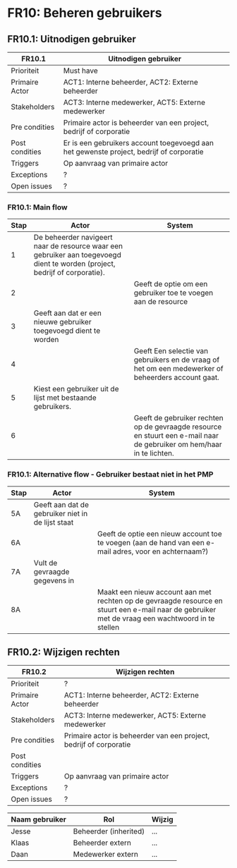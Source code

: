 # FR10: Beheren gebruikers

## FR10.1: Uitnodigen gebruiker

| FR10.1 | Uitnodigen gebruiker |
|---|---|
| Prioriteit | Must have |
| Primaire Actor | ACT1: Interne beheerder, ACT2: Externe beheerder  |
| Stakeholders | ACT3: Interne medewerker, ACT5: Externe medewerker |
| Pre condities | Primaire actor is beheerder van een project, bedrijf of corporatie |
| Post condities | Er is een gebruikers account toegevoegd aan het gewenste project, bedrijf of corporatie |
| Triggers | Op aanvraag van primaire actor |
| Exceptions | ? |
| Open issues | ? |

### FR10.1: Main flow

|Stap | Actor | System |
|---|---|---|
| 1 | De beheerder navigeert naar de resource waar een gebruiker aan toegevoegd dient te worden (project, bedrijf of corporatie). |  |
| 2 |  | Geeft de optie om een gebruiker toe te voegen aan de resource |
| 3 | Geeft aan dat er een nieuwe gebruiker toegevoegd dient te worden |  |
| 4 |  | Geeft Een selectie van gebruikers en de vraag of het om een medewerker of beheerders account gaat. |
| 5 | Kiest een gebruiker uit de lijst met bestaande gebruikers. |  |
| 6 |  | Geeft de gebruiker rechten op de gevraagde resource en stuurt een e-mail naar de gebruiker om hem/haar in te lichten. |

### FR10.1: Alternative flow - Gebruiker bestaat niet in het PMP

|Stap | Actor | System |
|---|---|---|
| 5A | Geeft aan dat de gebruiker niet in de lijst staat |  |
| 6A |  | Geeft de optie een nieuw account toe te voegen (aan de hand van een e-mail adres, voor en achternaam?) |
| 7A | Vult de gevraagde gegevens in |  |
| 8A |  | Maakt een nieuw account aan met rechten op de gevraagde resource en stuurt een e-mail naar de gebruiker met de vraag een wachtwoord in te stellen |

## FR10.2: Wijzigen rechten

| FR10.2 | Wijzigen rechten |
|---|---|
| Prioriteit | ?  |
| Primaire Actor | ACT1: Interne beheerder, ACT2: Externe beheerder  |
| Stakeholders | ACT3: Interne medewerker, ACT5: Externe medewerker |
| Pre condities | Primaire actor is beheerder van een project, bedrijf of corporatie |
| Post condities |  |
| Triggers | Op aanvraag van primaire actor |
| Exceptions | ? |
| Open issues | ? |

| Naam gebruiker | Rol | Wijzig |
|---|---|---|
| Jesse | Beheerder (inherited) | ... |
| Klaas | Beheerder extern | ... |
| Daan | Medewerker extern | ... |

<!-- 
https://www.studocu.com/row/document/riphah-international-university/computer-sciences/fully-dressed-use-case-example-pdf/19676384

https://www.tmaworld.com/2017/10/04/use-case-approach/#:~:text=Fully%20dressed%20use%20case%3A%20A,goals%2C%20tasks%2C%20and%20requirements.

 -->